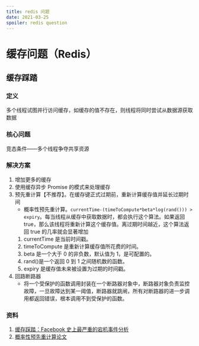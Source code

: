 ```yaml
---
title: redis 问题
date: 2021-03-25
spoiler: redis question
---
```


# 缓存问题（Redis）

## 缓存踩踏

### 定义

多个线程试图并行访问缓存，如缓存的值不存在，则线程将同时尝试从数据源获取数据

### 核心问题

竞态条件——多个线程争夺共享资源

### 解决方案

1. 增加更多的缓存
2. 使用缓存异步 Promise 的模式来处理缓存
3. 预先重计算【不推荐】。在缓存键正式过期前，重新计算缓存值并延长过期时间
   - 概率性预先重计算。`currentTime-(timeToCompute*beta*log(rand())) > expiry`。每当线程从缓存中获取数据时，都会执行这个算法。如果返回 true，那么该线程将重新计算这个缓存值。离过期时间越近，这个算法返回 true 的几率就会显著增加
   1. currentTime 是当前时间戳。
   2. timeToCompute 是重新计算缓存值所花费的时间。
   3. beta 是一个大于 0 的非负数，默认值为 1，是可配置的。
   4. rand()是一个返回 0 到 1 之间随机数的函数。
   5. expiry 是缓存值未来被设置为过期的时间戳。
4. 回路断路器
   - 将一个受保护的函数调用封装在一个断路器对象中，断路器对象负责监控故障，一旦故障达到某一阈值，断路器就跳闸，所有对断路器的进一步调用都返回错误，根本调用不到受保护的函数。

### 资料

1. [缓存踩踏：Facebook 史上最严重的宕机事件分析](https://www.infoq.cn/article/Bb2YC0yHVSz4qVwdgZmO)
2. [概率性预先重计算论文](https://cseweb.ucsd.edu/~avattani/papers/cache_stampede.pdf)
